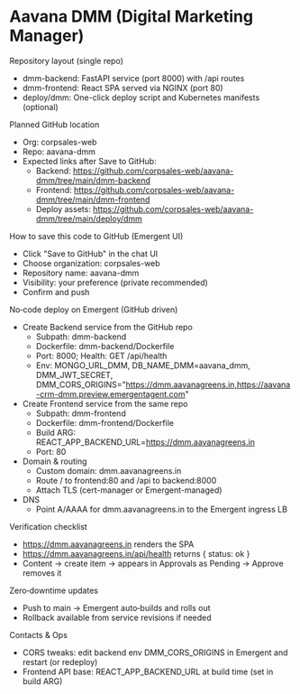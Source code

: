 # Aavana DMM (Digital Marketing Manager)

Repository layout (single repo)
- dmm-backend: FastAPI service (port 8000) with /api routes
- dmm-frontend: React SPA served via NGINX (port 80)
- deploy/dmm: One-click deploy script and Kubernetes manifests (optional)

Planned GitHub location
- Org: corpsales-web
- Repo: aavana-dmm
- Expected links after Save to GitHub:
  - Backend: https://github.com/corpsales-web/aavana-dmm/tree/main/dmm-backend
  - Frontend: https://github.com/corpsales-web/aavana-dmm/tree/main/dmm-frontend
  - Deploy assets: https://github.com/corpsales-web/aavana-dmm/tree/main/deploy/dmm

How to save this code to GitHub (Emergent UI)
- Click "Save to GitHub" in the chat UI
- Choose organization: corpsales-web
- Repository name: aavana-dmm
- Visibility: your preference (private recommended)
- Confirm and push

No‑code deploy on Emergent (GitHub driven)
- Create Backend service from the GitHub repo
  - Subpath: dmm-backend
  - Dockerfile: dmm-backend/Dockerfile
  - Port: 8000; Health: GET /api/health
  - Env: MONGO_URL_DMM, DB_NAME_DMM=aavana_dmm, DMM_JWT_SECRET, DMM_CORS_ORIGINS="https://dmm.aavanagreens.in,https://aavana-crm-dmm.preview.emergentagent.com"
- Create Frontend service from the same repo
  - Subpath: dmm-frontend
  - Dockerfile: dmm-frontend/Dockerfile
  - Build ARG: REACT_APP_BACKEND_URL=https://dmm.aavanagreens.in
  - Port: 80
- Domain & routing
  - Custom domain: dmm.aavanagreens.in
  - Route / to frontend:80 and /api to backend:8000
  - Attach TLS (cert-manager or Emergent-managed)
- DNS
  - Point A/AAAA for dmm.aavanagreens.in to the Emergent ingress LB

Verification checklist
- https://dmm.aavanagreens.in renders the SPA
- https://dmm.aavanagreens.in/api/health returns { status: ok }
- Content → create item → appears in Approvals as Pending → Approve removes it

Zero‑downtime updates
- Push to main → Emergent auto‑builds and rolls out
- Rollback available from service revisions if needed

Contacts & Ops
- CORS tweaks: edit backend env DMM_CORS_ORIGINS in Emergent and restart (or redeploy)
- Frontend API base: REACT_APP_BACKEND_URL at build time (set in build ARG)